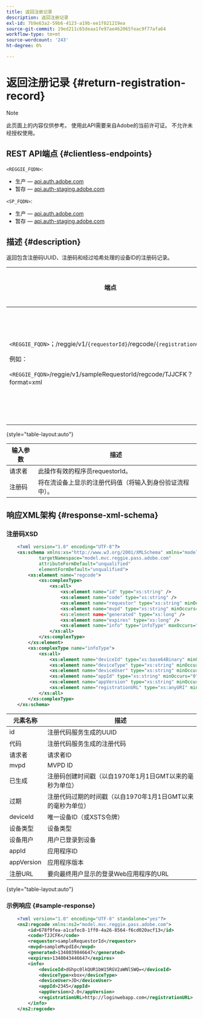 ```yaml
---
title: 返回注册记录
description: 返回注册记录
exl-id: 7b9e63a2-59b6-4123-a19b-ee1f021219ea
source-git-commit: 19ed211c65deaa1fe97ae462065feac9f77afa64
workflow-type: tm+mt
source-wordcount: '243'
ht-degree: 0%

---
```


# 返回注册记录 {#return-registration-record}

>[!NOTE]
>
>此页面上的内容仅供参考。 使用此API需要来自Adobe的当前许可证。 不允许未经授权使用。


## REST API端点 {#clientless-endpoints}

`<REGGIE_FQDN>`:

* 生产 —  [api.auth.adobe.com](http://api.auth.adobe.com/)
* 暂存 —  [api.auth-staging.adobe.com](http://api.auth-staging.adobe.com/)

`<SP_FQDN>`:

* 生产 —  [api.auth.adobe.com](http://api.auth.adobe.com/)
* 暂存 —  [api.auth-staging.adobe.com](http://api.auth-staging.adobe.com/)




## 描述 {#description}

返回包含注册码UUID、注册码和经过哈希处理的设备ID的注册码记录。






| 端点 | 已调用  </br>按 | 输入   </br>参数 | HTTP  </br>方法 | 响应 | HTTP  </br>响应 |
| --- | --- | --- | --- | --- | --- |
| `<REGGIE_FQDN>`；/reggie/v1/`{requestorId}`/regcode/`{registrationCode}`<p>例如：<p>`<REGGIE_FQDN>`/reggie/v1/sampleRequestorId/regcode/TJJCFK？format=xml | 流应用程序</br></br>或</br></br>程序员服务 | 1.请求人  </br>    （路径组件）</br>2.  注册码  </br>    （路径组件） | GET | 包含注册代码和信息的XML或JSON。 请参阅下面的架构和示例。 | 200 |

{style="table-layout:auto"}




| 输入参数 | 描述 |
| --- | --- |
| 请求者 | 此操作有效的程序员requestorId。 |
| 注册码 | 将在流设备上显示的注册代码值（将输入到身份验证流程中）。 |




## 响应XML架构 {#response-xml-schema}

### 注册码XSD

```XML
    <?xml version="1.0" encoding="UTF-8"?>
    <xs:schema xmlns:xs="http://www.w3.org/2001/XMLSchema" xmlns="model.mvc.reggie.pass.adobe.com"
            targetNamespace="model.mvc.reggie.pass.adobe.com"
            attributeFormDefault="unqualified"
            elementFormDefault="unqualified">
        <xs:element name="regcode">
            <xs:complexType>
                <xs:all>
                    <xs:element name="id" type="xs:string" />
                    <xs:element name="code" type="xs:string" />
                    <xs:element name="requestor" type="xs:string" minOccurs="1" maxOccurs="1"/>
                    <xs:element name="mvpd" type="xs:string" minOccurs="1" maxOccurs="1"/
                    <xs:element name="generated" type="xs:long" />
                    <xs:element name="expires" type="xs:long" />
                    <xs:element name="info" type="infoType" maxOccurs="1"/>
                </xs:all>
            </xs:complexType>
        </xs:element>
        <xs:complexType name="infoType">
            <xs:all>
                <xs:element name="deviceId" type="xs:base64Binary" minOccurs="1" maxOccurs="1"/>
                <xs:element name="deviceType" type="xs:string" minOccurs="0" maxOccurs="1"/>
                <xs:element name="deviceUser" type="xs:string" minOccurs="0" maxOccurs="1"/>
                <xs:element name="appId" type="xs:string" minOccurs="0" maxOccurs="1"/>
                <xs:element name="appVersion" type="xs:string" minOccurs="0" maxOccurs="1"/>
                <xs:element name="registrationURL" type="xs:anyURI" minOccurs="0" maxOccurs="1"/>
            </xs:all>
        </xs:complexType>
    </xs:schema>
```

| 元素名称 | 描述 |
| --- | --- |
| id | 注册代码服务生成的UUID |
| 代码 | 注册代码服务生成的注册代码 |
| 请求者 | 请求者ID |
| mvpd | MVPD ID |
| 已生成 | 注册码创建时间戳（以自1970年1月1日GMT以来的毫秒为单位） |
| 过期 | 注册代码过期的时间戳（以自1970年1月1日GMT以来的毫秒为单位） |
| deviceId | 唯一设备ID（或XSTS令牌） |
| 设备类型 | 设备类型 |
| 设备用户 | 用户已登录到设备 |
| appId | 应用程序ID |
| appVersion | 应用程序版本 |
| 注册URL | 要向最终用户显示的登录Web应用程序的URL |

{style="table-layout:auto"}

### 示例响应 {#sample-response}

```XML
    <?xml version="1.0" encoding="UTF-8" standalone="yes"?>
    <ns2:regcode xmlns:ns2="model.mvc.reggie.pass.adobe.com">
        <id>678f9fea-a1cafec8-1ff0-4a26-8564-f6cd020acf13</id>
        <code>TJJCFK</code>
        <requestor>sampleRequestorId</requestor>
        <mvpd>sampleMvpdId</mvpd>
        <generated>1348039846647</generated>
        <expires>1348043446647</expires>
        <info>
            <deviceId>dGhpc0lkQUR1bW15RGV2aWNlSWQ=</deviceId>
            <deviceType>xbox</deviceType>
            <deviceUser>JD</deviceUser>
            <appId>2345</appId>
            <appVersion>2.0</appVersion>
            <registrationURL>http://loginwebapp.com</registrationURL>
        </info>
    </ns2:regcode>
```
